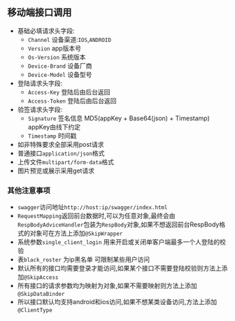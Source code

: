## 移动端接口调用
* 基础必填请求头字段:
    * `Channel` 设备渠道:`IOS`,`ANDROID`
    * `Version` app版本号
    * `Os-Version` 系统版本
    * `Device-Brand` 设备厂商
    * `Device-Model` 设备型号
* 登陆请求头字段:
    * `Access-Key` 登陆后由后台返回
    * `Access-Token` 登陆后由后台返回
* 验签请求头字段:
    * `Signature` 签名信息 MD5(appKey + Base64(json) + Timestamp) appKey由线下约定
    * `Timestamp` 时间戳    
* 如非特殊要求全部采用post请求
* 普通接口`application/json`格式 
* 上传文件`multipart/form-data`格式
* 图片预览或展示采用get请求


### 其他注意事项
* `swagger`访问地址`http://host:ip/swagger/index.html`
* `RequestMapping`返回前台数据时,可以为任意对象,最终会由`RespBodyAdviceHandler`包装为`RespBody`对象,如果不想返回前台RespBody格式的对象可在方法上添加`@SkipWrapper`
* 系统参数`single_client_login` 用来开启或关闭单客户端最多一个人登陆的校验
* 表`black_roster` 为ip黑名单 可限制某些用户访问
* 默认所有的接口均需要登录才能访问,如果某个接口不需要登陆校验则方法上添加`@SkipAccess`
* 所有接口的请求参数均为映射为对象,如果不需要映射则方法上添加`@SkipDataBinder`
* 所以接口默认均支持android和ios访问,如果不想某类设备访问,方法上添加`@ClientType`

